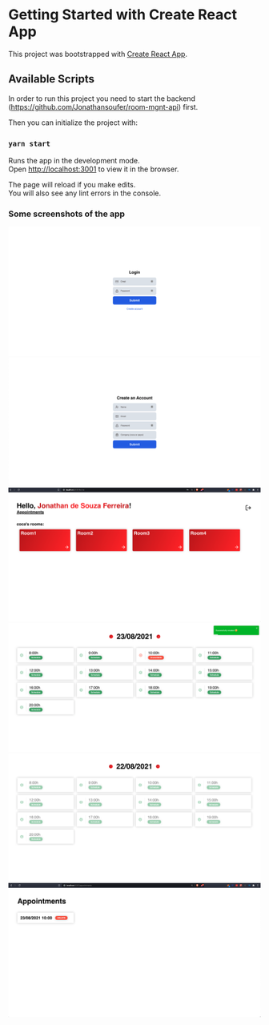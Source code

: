 # Getting Started with Create React App

This project was bootstrapped with [Create React App](https://github.com/facebook/create-react-app).

## Available Scripts

In order to run this project you need to start the backend (https://github.com/Jonathansoufer/room-mgnt-api) first.

Then you can initialize the project with:

### `yarn start`

Runs the app in the development mode.\
Open [http://localhost:3001](http://localhost:3001) to view it in the browser.

The page will reload if you make edits.\
You will also see any lint errors in the console.

### Some screenshots of the app

![SignIn](./src/assets/img/signIn.png "SignIn")
![SignUp](./src/assets/img/signUp.png "SignUp")
![Rooms](./src/assets/img/rooms.png "Rooms")
![Appointment](./src/assets/img/issueAppointment.png "Appointment")
![PastDateAppointments](./src/assets/img/pastDateAppointments.png "Past Date Appointments")
![AppointmentsCancel](./src/assets/img/appointmentsCancel.png "Appointments Cancel")
